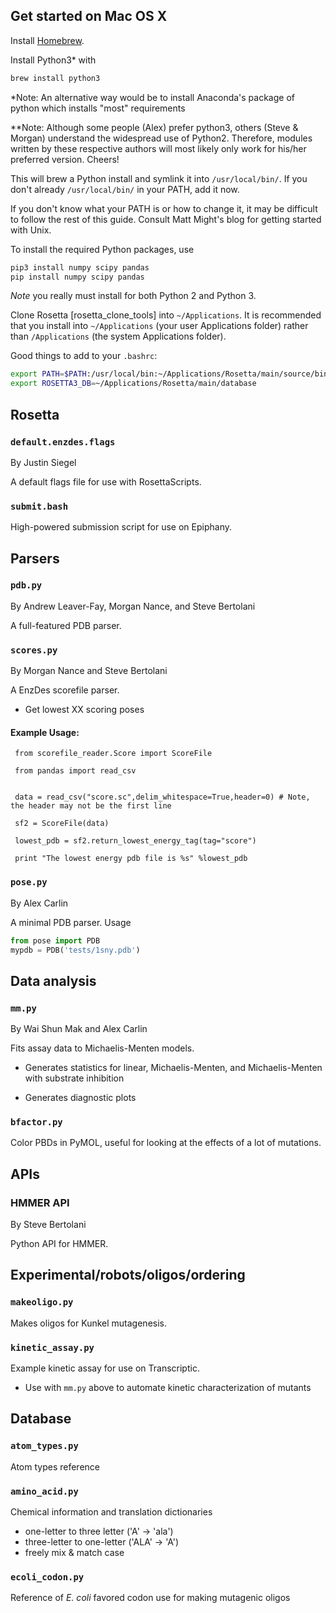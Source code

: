 ## Get started on Mac OS X

Install [Homebrew](). 

Install Python3* with 

```bash 
brew install python3 
```
*Note: An alternative way would be to install Anaconda's package of python which installs "most" requirements

**Note: Although some people (Alex) prefer python3, others (Steve & Morgan) understand the widespread use of Python2. Therefore, modules written by these respective authors will most likely only work for his/her preferred version. Cheers!

This will brew a Python install and symlink it into `/usr/local/bin/`. If
you don't already `/usr/local/bin/` in your PATH, add it now. 

If you don't know what your PATH is or how to change it, it may be difficult
to follow the rest of this guide. Consult Matt Might's blog for getting
started with Unix. 

To install the required Python packages, use 

```bash
pip3 install numpy scipy pandas 
pip install numpy scipy pandas
```

*Note* you really must install for both Python 2 and Python 3. 

Clone Rosetta [rosetta_clone_tools] into `~/Applications`. It is 
recommended that you install into `~/Applications` (your user
Applications folder) rather than `/Applications` (the system 
Applications folder). 

Good things to add to your `.bashrc`:

```bash
export PATH=$PATH:/usr/local/bin:~/Applications/Rosetta/main/source/bin
export ROSETTA3_DB=~/Applications/Rosetta/main/database
```

## Rosetta 

### `default.enzdes.flags`

By Justin Siegel 

A default flags file for use with RosettaScripts. 

### `submit.bash` 

High-powered submission script for use on Epiphany. 


## Parsers 

### `pdb.py`

By Andrew Leaver-Fay, Morgan Nance, and Steve Bertolani 

A full-featured PDB parser. 

### `scores.py`

By Morgan Nance and Steve Bertolani

A EnzDes scorefile parser. 

+ Get lowest XX scoring poses

####  Example Usage:

     from scorefile_reader.Score import ScoreFile
     
     from pandas import read_csv


     data = read_csv("score.sc",delim_whitespace=True,header=0) # Note, the header may not be the first line
     
     sf2 = ScoreFile(data)
     
     lowest_pdb = sf2.return_lowest_energy_tag(tag="score")
     
     print "The lowest energy pdb file is %s" %lowest_pdb


### `pose.py`

By Alex Carlin

A minimal PDB parser. Usage

```python
from pose import PDB
mypdb = PDB('tests/1sny.pdb')
```

## Data analysis 

### `mm.py` 

By Wai Shun Mak and Alex Carlin

Fits assay data to Michaelis-Menten models. 

+ Generates statistics for linear, Michaelis-Menten, and Michaelis-Menten 
  with substrate inhibition 

+ Generates diagnostic plots 

### `bfactor.py`

Color PBDs in PyMOL, useful for looking at the effects of a lot of
mutations. 


## APIs

### HMMER API

By Steve Bertolani 

Python API for HMMER. 


## Experimental/robots/oligos/ordering

### `makeoligo.py` 

Makes oligos for Kunkel mutagenesis. 


### `kinetic_assay.py` 

Example kinetic assay for use on Transcriptic. 

+ Use with `mm.py` above to automate kinetic characterization of mutants 


## Database

### `atom_types.py`

Atom types reference 

### `amino_acid.py` 

Chemical information and translation dictionaries 

+ one-letter to three letter ('A' → 'ala') 
+ three-letter to one-letter ('ALA' → 'A') 
+ freely mix & match case 

### `ecoli_codon.py`

Reference of _E. coli_ favored codon use for making mutagenic oligos
